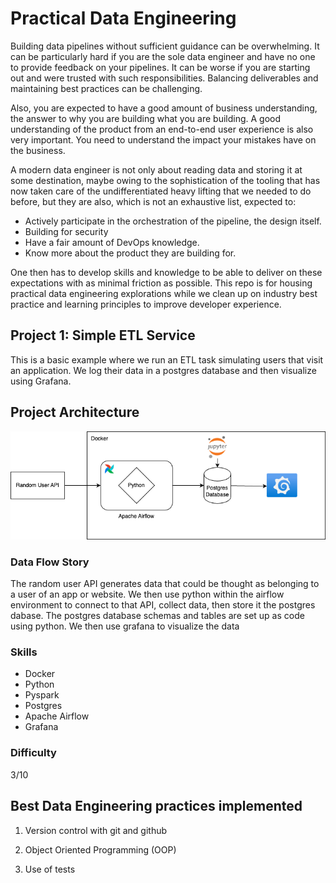 # Practical Data Engineering

Building data pipelines without sufficient guidance can be overwhelming. It can be particularly hard if you are the sole data engineer and have no one to provide feedback on your pipelines. It can be worse if you are starting out and were trusted with such responsibilities. Balancing deliverables and maintaining best practices can be challenging.

Also, you are expected to have a good amount of business understanding, the answer to why you are building what you are building. A good understanding of the product from an end-to-end user experience is also very important. You need to understand the impact your mistakes have on the business.

A modern data engineer is not only about reading data and storing it at some destination, maybe owing to the sophistication of the tooling that has now taken care of the undifferentiated heavy lifting that we needed to do before, but they are also, which is not an exhaustive list, expected to:

- Actively participate in the orchestration of the pipeline, the design itself.
- Building for security
- Have a fair amount of DevOps knowledge.
- Know more about the product they are building for.

One then has to develop skills and knowledge to be able to deliver on these expectations with as minimal friction as possible. This repo is for housing practical data engineering explorations while we clean up on industry best practice and learning principles to improve developer experience.

## Project 1: Simple ETL Service

This is a basic example where we run an ETL task simulating users that visit an application. We log their data in a postgres database and then visualize using Grafana.

## Project Architecture

![Simple ETL Architecture](Simple-ETL/architecture.drawio.png)

### Data Flow Story

The random user API generates data that could be thought as belonging to a user of an app or website. We then use python within the airflow environment to connect to that API, collect data, then store it the postgres dabase. The postgres database schemas and tables are set up as code using python. We then use grafana to visualize the data

### Skills

- Docker
- Python
- Pyspark
- Postgres
- Apache Airflow
- Grafana

### Difficulty

3/10

## Best Data Engineering practices implemented

1. Version control with git and github

1. Object Oriented Programming (OOP)

1. Use of tests
